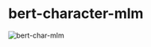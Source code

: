 # bert-character-mlm

![bert-char-mlm](https://user-images.githubusercontent.com/11364584/142732757-61bf41e5-566d-48b1-a3ab-fdb189af1a7d.png)
